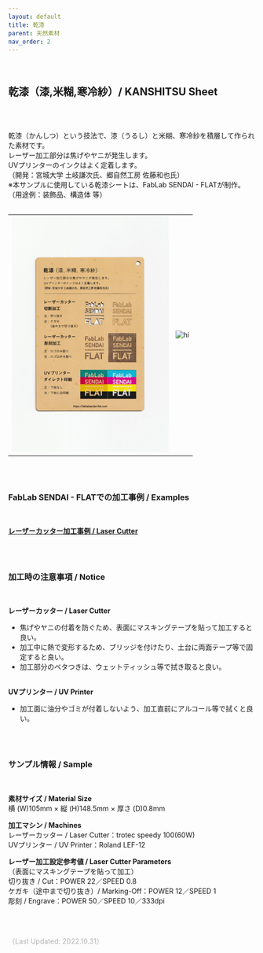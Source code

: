 ```yaml
---
layout: default
title: 乾漆
parent: 天然素材
nav_order: 2
---
```


<br>

## 乾漆（漆,米糊,寒冷紗）/ KANSHITSU Sheet
<br><br>

乾漆（かんしつ）という技法で、漆（うるし）と米糊、寒冷紗を積層して作られた素材です。<br>
レーザー加工部分は焦げやヤニが発生します。<br>
UVプリンターのインクはよく定着します。<br>
（開発：宮城大学 土岐謙次氏、郷自然工房 佐藤和也氏）<br>
※本サンプルに使用している乾漆シートは、FabLab SENDAI - FLATが制作。<br>
（用途例：装飾品、構造体 等）
<br>
<br>

<table>
<tr style="border:none;">
<td style="border:none;"><img src="assets/25_Kanshitsu_1.png" width="320" alt="hi" class="inline"/></td>
<td style="border:none;"><img src="assets/25_Kanshitsu_2.png" width="320" alt="hi" class="inline"/></td>
</tr>
</table>

<br><br>

### FabLab SENDAI - FLATでの加工事例 / Examples
<br>

[**レーザーカッター加工事例 / Laser Cutter**](https://www.flickr.com/search/?user_id=96175517%40N02&sort=date-taken-desc&safe_search=1&view_all=1&tags=urushilc)

<br><br>

### 加工時の注意事項 / Notice
<br>

**レーザーカッター / Laser Cutter**
<br>
* 焦げやヤニの付着を防ぐため、表面にマスキングテープを貼って加工すると良い。<br>
* 加工中に熱で変形するため、ブリッジを付けたり、土台に両面テープ等で固定すると良い。<br>
* 加工部分のベタつきは、ウェットティッシュ等で拭き取ると良い。<br><br>

**UVプリンター / UV Printer**
<br>
* 加工面に油分やゴミが付着しないよう、加工直前にアルコール等で拭くと良い。<br>

<br><br>

### サンプル情報 / Sample
<br>

**素材サイズ / Material Size**<br>
横 (W)105mm × 縦 (H)148.5mm × 厚さ (D)0.8mm<br>

**加工マシン / Machines**<br>
レーザーカッター / Laser Cutter：trotec speedy 100(60W)<br>
UVプリンター / UV Printer：Roland LEF-12<br>

**レーザー加工設定参考値 / Laser Cutter Parameters**<br>
（表面にマスキングテープを貼って加工）<br>
切り抜き / Cut：POWER 22／SPEED 0.8<br>
ケガキ（途中まで切り抜き）/ Marking-Off：POWER 12／SPEED 1<br>
彫刻 / Engrave：POWER 50／SPEED 10／333dpi<br>

<br><br>

<span style="color: #B2B2B2; ">
（Last Updated: 2022.10.31）
</span>
